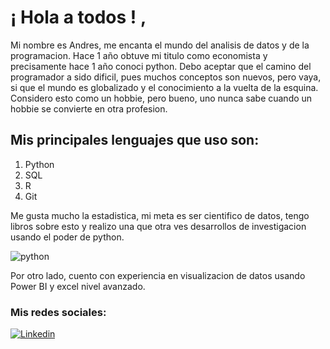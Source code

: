 # ¡ Hola a todos ! , 
Mi nombre es Andres, me encanta el mundo del analisis de datos y de la programacion. Hace 1 año obtuve mi titulo como economista y precisamente hace 1 año conoci python.
Debo aceptar que el camino del programador a sido dificil, pues muchos conceptos son nuevos, pero vaya, si que el mundo es globalizado y el conocimiento a la vuelta de la esquina. Considero esto como un hobbie, pero bueno, uno nunca sabe cuando un hobbie se convierte en otra profesion.

## Mis principales lenguajes que uso son:
1. Python
2. SQL
3. R
4. Git

Me gusta mucho la estadistica, mi meta es ser cientifico de datos, tengo libros sobre esto y realizo una que otra ves desarrollos de investigacion usando el poder de python.

![python](https://media.tenor.com/zU39pT3NmA0AAAAS/thinking-the-hangover.gif)

Por otro lado, cuento con experiencia en visualizacion de datos usando Power BI y excel nivel avanzado.

### Mis redes sociales:
[![Linkedin](https://www.flaticon.es/icono-gratis/linkedin_174857)](https://www.linkedin.com/in/andres-felipe-cabiativa-chavarro-b9aa01110/)

